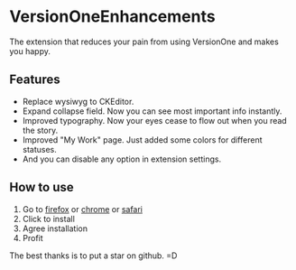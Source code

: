 # VersionOneEnhancements
The extension that reduces your pain from using VersionOne and makes you happy.

## Features
* Replace wysiwyg to CKEditor.
* Expand collapse field. Now you can see most important info instantly.
* Improved typography. Now your eyes cease to flow out when you read the story.
* Improved "My Work" page. Just added some colors for different statuses.
* And you can disable any option in extension settings.

## How to use
1. Go to [firefox](https://addons.mozilla.org/RU/firefox/addon/versiononeenhancements/) or [chrome](https://chrome.google.com/webstore/detail/gmblpbbcppfbfcoppndaonablghmoodi/) or [safari]()
2. Click to install
3. Agree installation
4. Profit

The best thanks is to put a star on github. =D